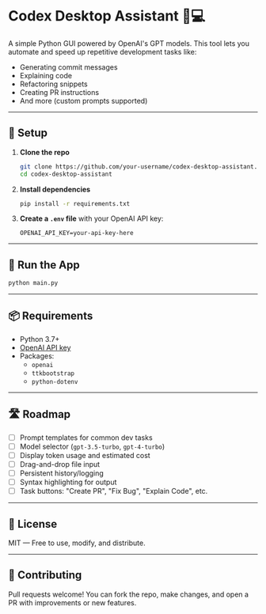 # Codex Desktop Assistant 🧠💻

A simple Python GUI powered by OpenAI's GPT models. This tool lets you automate and speed up repetitive development tasks like:

- Generating commit messages
- Explaining code
- Refactoring snippets
- Creating PR instructions
- And more (custom prompts supported)

---

## 🔧 Setup

1. **Clone the repo**
   ```bash
   git clone https://github.com/your-username/codex-desktop-assistant.git
   cd codex-desktop-assistant
   ```

2. **Install dependencies**
   ```bash
   pip install -r requirements.txt
   ```

3. **Create a `.env` file** with your OpenAI API key:
   ```
   OPENAI_API_KEY=your-api-key-here
   ```

---

## 🚀 Run the App

```bash
python main.py
```

---

## 📦 Requirements

- Python 3.7+
- [OpenAI API key](https://platform.openai.com/account/api-keys)
- Packages:
  - `openai`
  - `ttkbootstrap`
  - `python-dotenv`

---

## 🛣 Roadmap

- [ ] Prompt templates for common dev tasks
- [ ] Model selector (`gpt-3.5-turbo`, `gpt-4-turbo`)
- [ ] Display token usage and estimated cost
- [ ] Drag-and-drop file input
- [ ] Persistent history/logging
- [ ] Syntax highlighting for output
- [ ] Task buttons: "Create PR", "Fix Bug", "Explain Code", etc.

---

## 📄 License

MIT — Free to use, modify, and distribute.

---

## 🙌 Contributing

Pull requests welcome! You can fork the repo, make changes, and open a PR with improvements or new features.

